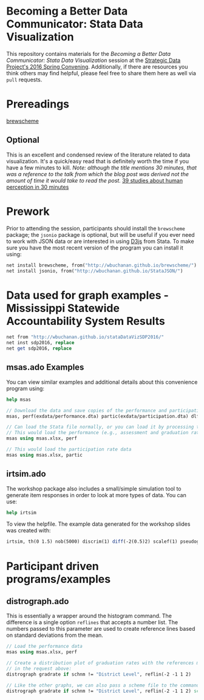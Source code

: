 # Becoming a Better Data Communicator: Stata Data Visualization
This repository contains materials for the _Becoming a Better Data Communicator: Stata Data Visualization_ session at the [Strategic Data Project's 2016 Spring Convening](http://sdp.cepr.harvard.edu/event/beyond-numbers-convening).  Additionally, if there are resources you think others may find helpful, please feel free to share them here as well via `pull` requests.  

# Prereadings
[brewscheme](http://wbuchanan.github.io/brewscheme/brewscheme.pdf) 

## Optional
This is an excellent and condensed review of the literature related to data visualization.  It's a quick/easy read that is definitely worth the time if you have a few minutes to kill.  _Note: although the title mentions 30 minutes, that was a reference to the talk from which the blog post was derived not the amount of time it would take to read the post._
[39 studies about human perception in 30 minutes](https://medium.com/@kennelliott/39-studies-about-human-perception-in-30-minutes-4728f9e31a73#.e7q4hqv13)

# Prework
Prior to attending the session, participants should install the `brewscheme` package; the `jsonio` package is optional, but will be useful if you ever need to work with JSON data or are interested in using [D3js](https://www.d3js.org) from Stata.  To make sure you have the most recent version of the program you can install it using:

```Stata
net install brewscheme, from("http://wbuchanan.github.io/brewscheme/")
net install jsonio, from("http://wbuchanan.github.io/StataJSON/")
```

# Data used for graph examples - Mississippi Statewide Accountability System Results

```Stata
net from "http://wbuchanan.github.io/stataDataVizSDP2016/"
net inst sdp2016, replace
net get sdp2016, replace
```


## msas.ado Examples
You can view similar examples and additional details about this convenience program using:

```Stata
help msas
```


```Stata
// Download the data and save copies of the performance and participation data to disk
msas, perf(exdata/performance.dta) partic(exdata/participation.dta) dlf(msas.xlsx)

// Can load the Stata file normally, or you can load it by processing the MS Excel file
// This would load the performance (e.g., assessment and graduation rate) data
msas using msas.xlsx, perf

// This would load the participation rate data
msas using msas.xlsx, partic

```

## irtsim.ado
The workshop package also includes a small/simple simulation tool to generate item responses in order to look at more types of data.  You can use:

```Stata
help irtsim
```

To view the helpfile.  The example data generated for the workshop slides was created with:

```Stata
irtsim, th(0 1.5) nob(5000) discrim(1) diff(-2(0.5)2) scalef(1) pseudog(0)
```

# Participant driven programs/examples

## distrograph.ado
This is essentially a wrapper around the histogram command.  The difference is  a single option `reflines` that accepts a number list.  The numbers passed to this parameter are used to create reference lines based on standard deviations from the mean.

```Stata
// Load the performance data
msas using msas.xlsx, perf

// Create a distribution plot of graduation rates with the references mentioned 
// in the request above:
distrograph gradrate if schnm != "District Level", reflin(-2 -1 1 2)

// Like the other graphs, we can also pass a scheme file to the command
distrograph gradrate if schnm != "District Level", reflin(-2 -1 1 2) scheme(sdp2016a)
```

